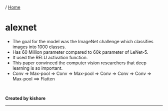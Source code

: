 / [Home](index.md)

# alexnet

- The goal for the model was the ImageNet challenge which classifies images into 1000 classes.
- Has 60 Million parameter compared to 60k parameter of LeNet-5.
- It used the RELU activation function.
- This paper convinced the computer vision researchers that deep learning is so important.
- Conv => Max-pool => Conv => Max-pool => Conv => Conv => Conv => Max-pool ==> Flatten 

<br>

**Created by kishore**

---

<br>